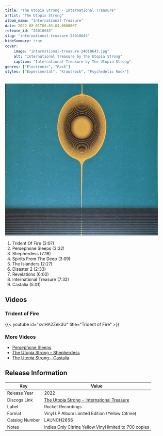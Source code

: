 ```yaml
---
title: "The Utopia Strong - International Treasure"
artist: "The Utopia Strong"
album_name: "International Treasure"
date: 2022-08-01T06:03:04.000000Z
release_id: "24010643"
slug: "international-treasure-24010643"
hideSummary: true
cover:
    image: "international-treasure-24010643.jpg"
    alt: "International Treasure by The Utopia Strong"
    caption: "International Treasure by The Utopia Strong"
genres: ["Electronic", "Rock"]
styles: ["Experimental", "Krautrock", "Psychedelic Rock"]
---
```


![International Treasure by The Utopia Strong](international-treasure-24010643.jpg)

<!-- section break -->

1. Trident Of Fire (3:07)
2. Persephone Sleeps (3:32)
3. Shepherdess (7:18)
4. Spirits From The Deep (3:09)
5. The Islanders (2:27)
6. Disaster 2 (2:33)
7. Revelations (6:00)
8. International Treasure (7:32)
9. Castalia (5:01)

<!-- section break -->




## Videos
### Trident of Fire
{{< youtube id="xvIHA2Zek3U" title="Trident of Fire" >}}<br>

### More Videos

- [Persephone Sleeps](https://www.youtube.com/watch?v=kwlerJ1u7Vk)
- [The Utopia Strong – Shepherdess](https://www.youtube.com/watch?v=UIiT8klA_-U)
- [The Utopia Strong – Castalia](https://www.youtube.com/watch?v=30Zm659bGJM)


## Release Information
|  Key           | Value                                                |
| ---------------| ---------------------------------------------------- |
| Release Year   | 2022                                   |
| Discogs Link   | [The Utopia Strong - International Treasure](https://www.discogs.com/release/24010643-The-Utopia-Strong-International-Treasure) |
| Label          | Rocket Recordings |
| Format         | Vinyl LP Album Limited Edition (Yellow Citrine) |
| Catalog Number | LAUNCH265S |
| Notes | Indies Only Citrine Yellow Vinyl limited to 700 copies |